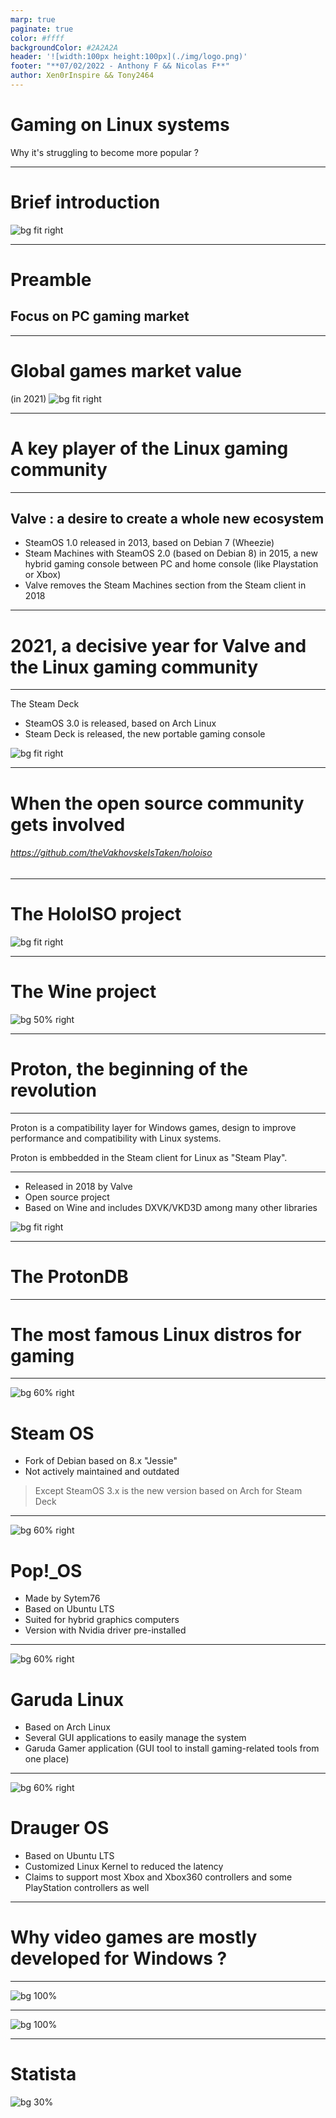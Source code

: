 ```yaml
---
marp: true
paginate: true
color: #ffff
backgroundColor: #2A2A2A
header: '![width:100px height:100px](./img/logo.png)'
footer: "**07/02/2022 - Anthony F && Nicolas F**"
author: Xen0rInspire && Tony2464
---
```

<style>
section {
  font-family: 'Century Gothic', serif !important;
  font-size: 26pt
}
</style>
<!-- _class: invert -->

# Gaming on Linux systems <!-- fit -->
Why it's struggling to become more popular ?

---
<!-- _class: invert -->

# Brief introduction
![bg fit right](./img/who_are_you.gif) 

---
<!-- _class: invert -->

# Preamble
## Focus on PC gaming market
---

<!-- _class: invert -->

# Global games market value 
(in 2021)
![bg fit right](./img/market_shares_gaming.png)

---

<!-- _class: invert -->

# A key player of the Linux gaming community
---

<!-- _class: invert -->

## Valve : a desire to create a whole new ecosystem
- SteamOS 1.0 released in 2013, based on Debian 7 (Wheezie)
- Steam Machines with SteamOS 2.0 (based on Debian 8) in 2015, a new hybrid gaming console between PC and home console (like Playstation or Xbox)
- Valve removes the Steam Machines section from the Steam client in 2018

---

<!-- _class: invert -->

# 2021, a decisive year for Valve and the Linux gaming community

---

<!-- _class: invert -->

The Steam Deck
- SteamOS 3.0 is released, based on Arch Linux
- Steam Deck is released, the new portable gaming console

![bg fit right](./img/steam_deck.jpg)

---

<!-- _class: invert -->

# When the open source community gets involved
###### https://github.com/theVakhovskeIsTaken/holoiso
---

<!-- _class: invert -->

# The HoloISO project
![bg fit right](./img/holoiso_desktop.jpg)

---

<!-- _class: invert -->

# The Wine project
![bg 50% right](./img/wine.svg)

---

<!-- _class: invert -->

# Proton, the beginning of the revolution

---


<!-- _class: invert -->

Proton is a compatibility layer for Windows games, design to improve performance and compatibility with Linux systems.

Proton is embbedded in the Steam client for Linux as "Steam Play".

---

<!-- _class: invert -->

- Released in 2018 by Valve
- Open source project
- Based on Wine and includes DXVK/VKD3D among many other libraries

![bg fit right](./img/proton.png)

---

<!-- _class: invert -->

# The ProtonDB

---

<!-- _class: invert -->

# The most famous Linux distros for gaming

---
<!-- _class: invert -->

![bg 60% right](./img/steam_os.jpg)

#
# Steam OS
<!-- To build your own Steam machine -->

- Fork of Debian based on 8.x "Jessie"
- Not actively maintained and outdated

> Except SteamOS 3.x is the new version based on Arch for Steam Deck

---
<!-- _class: invert -->

![bg 60% right](./img/pop_os.svg)

# Pop!_OS

- Made by Sytem76
- Based on Ubuntu LTS
- Suited for hybrid graphics computers
- Version with Nvidia driver pre-installed

---
<!-- _class: invert -->

![bg 60% right](./img/garuda.svg)

# Garuda Linux

- Based on Arch Linux
- Several GUI applications to easily manage the system
- Garuda Gamer application (GUI tool to install gaming-related tools from one place)

---
<!-- _class: invert -->

![bg 60% right](./img/drauger.png)

# Drauger OS

- Based on Ubuntu LTS
- Customized Linux Kernel to reduced the latency
- Claims to support most Xbox and Xbox360 controllers and some PlayStation controllers as well

---

<!-- _class: invert -->

# Why video games are mostly developed for Windows ?

---

<!-- _class: invert -->

<!-- # From the market share perspective -->

![bg 100%](./img/market.png)

---

<!-- _class: invert -->

<!-- # From the market share perspective -->

![bg 100%](./img/market3.png)

---

<!-- _class: invert -->

<!-- # From the market share perspective -->

# Statista

![bg 30%](./img/market2.png)
